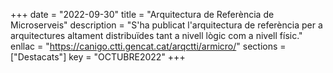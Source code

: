+++
date = "2022-09-30"
title = "Arquitectura de Referència de Microserveis"
description = "S'ha publicat l'arquitectura de referència per a arquitectures altament distribuïdes tant a nivell lògic com a nivell físic."
enllac = "https://canigo.ctti.gencat.cat/arqctti/armicro/"
sections    = ["Destacats"]
key = "OCTUBRE2022"
+++
